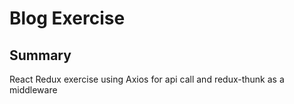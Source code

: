 # Blog Exercise

## Summary
React Redux exercise using Axios for api call and redux-thunk as a middleware
